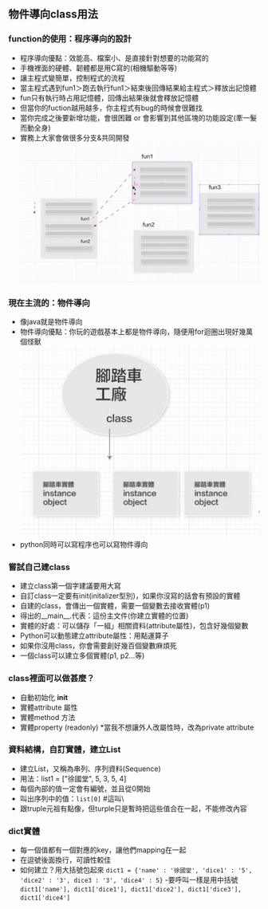 ## 物件導向class用法

### function的使用：程序導向的設計
- 程序導向優點：效能高、檔案小、是直接針對想要的功能寫的
- 手機裡面的硬體、韌體都是用C寫的(相機驅動等等)
- 讓主程式變簡單，控制程式的流程
- 當主程式遇到fun1＞跑去執行fun1＞結束後回傳結果給主程式＞釋放出記憶體
- fun只有執行時占用記憶體，回傳出結果後就會釋放記憶體
- 但當你的fuction越用越多，你主程式有bug的時候會很難找
- 當你完成之後要新增功能，會很困難 or 會影響到其他區塊的功能設定(牽一髮而動全身)
- 實務上大家會做很多分支&共同開發
![Alt text](image.png)

### 現在主流的：物件導向
- 像java就是物件導向
- 物件導向優點：你玩的遊戲基本上都是物件導向，隨便用for迴圈出現好幾萬個怪獸
![Alt text](image-1.png)
- python同時可以寫程序也可以寫物件導向

### 嘗試自己建class
- 建立class第一個字建議要用大寫
- 自訂class一定要有init(initalizer型別)，如果你沒寫的話會有預設的實體
- 自建的class，會傳出一個實體，需要一個變數去接收實體(p1)
- 得出的__main__.代表：這份主文件(你建立實體的位置)
- 實體的好處：可以儲存「一組」相關資料(attribute屬性)，包含好幾個變數
- Python可以動態建立attribute屬性：用點運算子
- 如果你沒用class，你會需要創好幾百個變數麻煩死
- 一個class可以建立多個實體(p1, p2...等)

### class裡面可以做甚麼？
- 自動初始化 __init__
- 實體attribute 屬性
- 實體method 方法
- 實體property (readonly) *當我不想讓外人改屬性時，改為private attribute



### 資料結構，自訂實體，建立List
- 建立List，又稱為串列、序列資料(Sequence)
- 用法：list1 = ["徐國堂", 5, 3, 5, 4]
- 每個內部的值一定會有編號，並且從0開始
- 叫出序列中的值：```list[0]``` #這叫\
- 跟truple元祖有點像，但turple只是暫時把這些值合在一起，不能修改內容

### dict實體
- 每一個值都有一個對應的key，讓他們mapping在一起
- 在逗號後面換行，可讀性較佳
- 如何建立？用大括號包起來
```dict1 = {'name' : '徐國堂', 'dice1' : '5', 'dice2' : '3', dice3 : '3', 'dice4' : 5}```
-要呼叫一樣是用中括號
```dict1['name'], dict1['dice1'], dict1['dice2'], dict1['dice3'], dict1['dice4']```